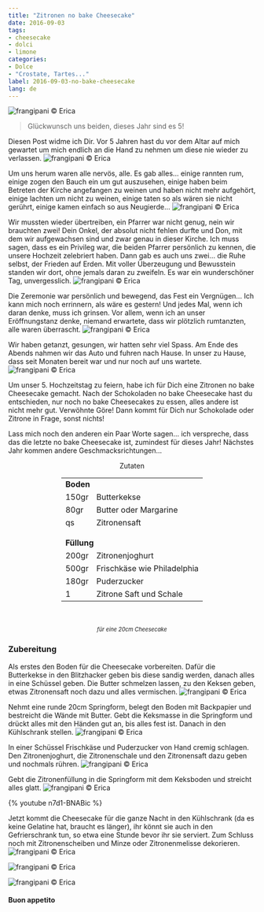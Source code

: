 ```yaml
---
title: "Zitronen no bake Cheesecake"
date: 2016-09-03
tags:
- cheesecake
- dolci
- limone
categories:
- Dolce
- "Crostate, Tartes..."
label: 2016-09-03-no-bake-cheesecake
lang: de
---
```

![](../2016-09-03-no-bake-cheesecake-al-limone/header.jpg "frangipani © Erica")

> Glückwunsch uns beiden, dieses Jahr sind es 5!

Diesen Post widme ich Dir. Vor 5 Jahren hast du vor dem Altar auf mich gewartet um mich endlich an die Hand zu nehmen um diese nie wieder zu verlassen.
![](../2016-09-03-no-bake-cheesecake-al-limone/noi1.jpg "frangipani © Erica")

Um uns herum waren alle nervös, alle. Es gab alles... einige rannten rum, einige zogen den Bauch ein um gut auszusehen, einige haben beim Betreten der Kirche angefangen zu weinen und haben nicht mehr aufgehört, einige lachten um nicht zu weinen, einige taten so als wären sie nicht gerührt, einige kamen einfach so aus Neugierde...
![](../2016-09-03-no-bake-cheesecake-al-limone/noi2.jpg "frangipani © Erica")

Wir mussten wieder übertreiben, ein Pfarrer war nicht genug, nein wir brauchten zwei! Dein Onkel, der absolut nicht fehlen durfte und Don, mit dem wir aufgewachsen sind und zwar genau in dieser Kirche. Ich muss sagen, dass es ein Privileg war, die beiden Pfarrer persönlich zu kennen, die unsere Hochzeit zelebriert haben. Dann gab es auch uns zwei... die Ruhe selbst, der Frieden auf Erden. Mit voller Überzeugung und Bewusstein standen wir dort, ohne jemals daran zu zweifeln. Es war ein wunderschöner Tag, unvergesslich.
![](../2016-09-03-no-bake-cheesecake-al-limone/noi3.jpg "frangipani © Erica")

Die Zeremonie war persönlich und bewegend, das Fest ein Vergnügen... Ich kann mich noch errinnern, als wäre es gestern! Und jedes Mal, wenn ich daran denke, muss ich grinsen. Vor allem, wenn ich an unser Eröffnungstanz denke, niemand erwartete, dass wir plötzlich rumtanzten, alle waren überrascht.
![](../2016-09-03-no-bake-cheesecake-al-limone/noi4.jpg "frangipani © Erica")

Wir haben getanzt, gesungen, wir hatten sehr viel Spass. Am Ende des Abends nahmen wir das Auto und fuhren nach Hause. In unser zu Hause, dass seit Monaten bereit war und nur noch auf uns wartete.
![](../2016-09-03-no-bake-cheesecake-al-limone/noi5.jpg "frangipani © Erica")

Um unser 5. Hochzeitstag zu feiern, habe ich für Dich eine Zitronen no bake Cheesecake gemacht. Nach der Schokoladen no bake Cheesecake hast du entschieden, nur noch no bake Cheesecakes zu essen, alles andere ist nicht mehr gut. Verwöhnte Göre! Dann kommt für Dich nur Schokolade oder Zitrone in Frage, sonst nichts!

Lass mich noch den anderen ein Paar Worte sagen... ich verspreche, dass das die letzte no bake Cheesecake ist, zumindest für dieses Jahr! Nächstes Jahr kommen andere Geschmacksrichtungen...

<div id="wrapper" style="text-align: center">
  <div id="yourdiv" style="display: inline-block;">
    <div class="ingredients">
      <div class="ingredients-title">Zutaten</div>
      <table>
        <tbody>
          <tr>
            <td colspan="2"><b>Boden</b></td>
          </tr>
          <tr>
            <td>150gr</td>
            <td>Butterkekse</td>
          </tr>
          <tr>
            <td>80gr</td>
            <td>Butter oder Margarine</td>
          </tr>
          <tr>
            <td>qs</td>
            <td>Zitronensaft</td>
          </tr>
          <tr style="height: 15px;"></tr>
          <tr>          
            <td colspan="2"><b>Füllung</b></td>
          </tr>      
          <tr>
            <td>200gr</td>
            <td>Zitronenjoghurt</td>
          </tr>
          <tr>
            <td>500gr</td>
            <td>Frischkäse wie Philadelphia</td>
          </tr>
          <tr>
            <td>180gr</td>
            <td>Puderzucker</td>
          </tr>
          <tr>
            <td>1</td>
            <td>Zitrone Saft und Schale</td>     
          </tr>
        </tbody>
      </table>
      <br></br>
      <i class="pull-right" style="font-size: 80%;">für eine 20cm Cheesecake</i>
    </div>
  </div>
</div>


<h3>
  <font color="grey">
    <i class="fa-solid fa-gears"></i>
  </font> Zubereitung
</h3>

Als erstes den Boden für die Cheesecake vorbereiten. Dafür die Butterkekse in den Blitzhacker geben bis diese sandig werden, danach alles in eine Schüssel geben. Die Butter schmelzen lassen, zu den Keksen geben, etwas Zitronensaft noch dazu und alles vermischen.
![](../2016-09-03-no-bake-cheesecake-al-limone/biscotti.jpg "frangipani © Erica")

Nehmt eine runde 20cm Springform, belegt den Boden mit Backpapier und bestreicht die Wände mit Butter. Gebt die Keksmasse in die Springform und drückt alles mit den Händen gut an, bis alles fest ist. Danach in den Kühlschrank stellen.
![](../2016-09-03-no-bake-cheesecake-al-limone/base.jpg "frangipani © Erica")

In einer Schüssel Frischkäse und Puderzucker von Hand cremig schlagen. Den Zitronenjoghurt, die Zitronenschale und den Zitronensaft dazu geben und nochmals rühren.
![](../2016-09-03-no-bake-cheesecake-al-limone/farcia.jpg "frangipani © Erica")

Gebt die Zitronenfüllung in die Springform mit dem Keksboden und streicht alles glatt.
![](../2016-09-03-no-bake-cheesecake-al-limone/teglia.jpg "frangipani © Erica")

{% youtube n7d1-BNABic %}

Jetzt kommt die Cheesecake für die ganze Nacht in den Kühlschrank (da es keine Gelatine hat, braucht es länger), ihr könnt sie auch in den Gefrierschrank tun, so etwa eine Stunde bevor ihr sie serviert. Zum Schluss noch mit Zitronenscheiben und Minze oder Zitronenmelisse dekorieren.
![](../2016-09-03-no-bake-cheesecake-al-limone/risultato1.jpg "frangipani © Erica")

![](../2016-09-03-no-bake-cheesecake-al-limone/risultato2.jpg "frangipani © Erica")

![](../2016-09-03-no-bake-cheesecake-al-limone/risultato3.jpg "frangipani © Erica")

<h4>Buon appetito
  <font color="red">
    <i class="fa-regular fa-face-smile"></i>
  </font>
</h4>
